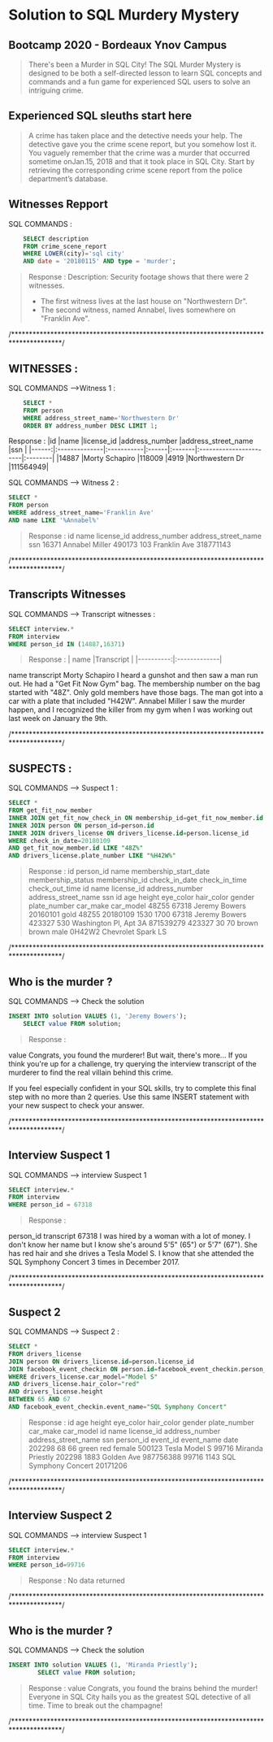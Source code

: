 # Solution to SQL Murdery Mystery
## Bootcamp 2020 - Bordeaux Ynov Campus

> There's been a Murder in SQL City! The SQL Murder Mystery is designed to be both a self-directed lesson to learn SQL concepts and commands and a fun game for experienced SQL users to solve an intriguing crime.

## Experienced SQL sleuths start here

> A crime has taken place and the detective needs your help. The detective gave you the crime scene report, but you somehow lost it. You vaguely remember that the crime was a ​murder​ that occurred sometime on ​Jan.15, 2018​ and that it took place in ​SQL City​. Start by retrieving the corresponding crime scene report from the police department’s database.

## Witnesses Repport

SQL COMMANDS :
```SQL
    SELECT description 
    FROM crime_scene_report
    WHERE LOWER(city)='sql city' 
    AND date = '20180115' AND type = 'murder';
```

> Response :
> Description: Security footage shows that there were 2 witnesses. 
> * The first witness lives at the last house on "Northwestern Dr". 
> * The second witness, named Annabel, lives somewhere on "Franklin Ave".

/**************************************************************************************/

## WITNESSES :

SQL COMMANDS -->Witness 1 :
```SQL
    SELECT * 
    FROM person
    WHERE address_street_name='Northwestern Dr'
    ORDER BY address_number DESC LIMIT 1;
```

Response :
|id	    |name	        |license_id  |address_number  |address_street_name     |ssn      |
|------:|:--------------|:-----------|:------|:-------|:-----------------------|:--------|
|14887  |Morty Schapiro |118009      |4919            |Northwestern Dr         |111564949|

SQL COMMANDS --> Witness 2 :
```SQL
SELECT * 
FROM person
WHERE address_street_name='Franklin Ave'
AND name LIKE '%Annabel%'
```

> Response :
id	    name            license_id  address_number  address_street_name     ssn
16371	Annabel Miller	490173	    103             Franklin Ave            318771143

/**************************************************************************************/

## Transcripts Witnesses

SQL COMMANDS --> Transcript witnesses :
```SQL
SELECT interview.* 
FROM interview 
WHERE person_id IN (14887,16371)
```

> Response :
| name      |Transcript    |
|----------:|:-------------|

name	            transcript
Morty Schapiro	    I heard a gunshot and then saw a man run out. He had a "Get Fit Now Gym" bag. The membership number on the bag started with "48Z". Only gold members have those bags. The man got into a car with a plate that included "H42W".
Annabel Miller	    I saw the murder happen, and I recognized the killer from my gym when I was working out last week on January the 9th.

/**************************************************************************************/

## SUSPECTS : 

SQL COMMANDS --> Suspect 1 :
```SQL
SELECT *
FROM get_fit_now_member
INNER JOIN get_fit_now_check_in ON membership_id=get_fit_now_member.id
INNER JOIN person ON person_id=person.id
INNER JOIN drivers_license ON drivers_license.id=person.license_id
WHERE check_in_date=20180109 
AND get_fit_now_member.id LIKE "48Z%"
AND drivers_license.plate_number LIKE "%H42W%"
```

> Response :
id	    person_id   name            membership_start_date	membership_status	membership_id	check_in_date	check_in_time	check_out_time	id	        name	        license_id	    address_number	address_street_name	    ssn	        id	    age	height	eye_color	hair_color	gender	plate_number	car_make	car_model
48Z55	67318	    Jeremy Bowers	20160101	            gold	            48Z55           20180109        1530            1700            67318	    Jeremy Bowers	423327	        530	            Washington Pl, Apt 3A	871539279	423327	30	70	    brown	    brown	    male	0H42W2	        Chevrolet	Spark LS

/**************************************************************************************/

## Who is the murder ?
SQL COMMANDS --> Check the solution 
```SQL
INSERT INTO solution VALUES (1, 'Jeremy Bowers');
    SELECT value FROM solution;
```

> Response :

value
Congrats, you found the murderer! But wait, there's more... 
If you think you're up for a challenge, try querying the interview transcript of the murderer to find the real villain behind this crime. 

If you feel especially confident in your SQL skills, try to complete this final step with no more than 2 queries. 
Use this same INSERT statement with your new suspect to check your answer.

/**************************************************************************************/

## Interview Suspect 1
SQL COMMANDS --> interview Suspect 1
```SQL
SELECT interview.* 
FROM interview 
WHERE person_id = 67318
```

> Response :

person_id	    transcript
67318	        I was hired by a woman with a lot of money. 
                I don't know her name but I know she's around 5'5" (65") or 5'7" (67"). 
                She has red hair and she drives a Tesla Model S. 
                I know that she attended the SQL Symphony Concert 3 times in December 2017.

/**************************************************************************************/

## Suspect 2 

SQL COMMANDS --> Suspect 2 :
```SQL
SELECT * 
FROM drivers_license
JOIN person ON drivers_license.id=person.license_id
JOIN facebook_event_checkin ON person.id=facebook_event_checkin.person_id
WHERE drivers_license.car_model="Model S" 
AND drivers_license.hair_color="red" 
AND drivers_license.height  
BETWEEN 65 AND 67 
AND facebook_event_checkin.event_name="SQL Symphony Concert"
```

> Response :
id	    age	height	eye_color	hair_color	gender	plate_number	car_make	car_model	id      name	            license_id	address_number	address_street_name	    ssn	        person_id	event_id	event_name	            date
202298	68	66	    green	    red	        female	500123	        Tesla	    Model S	    99716	Miranda Priestly	202298	    1883	        Golden Ave	            987756388	99716	    1143	    SQL Symphony Concert	20171206


/**************************************************************************************/

## Interview Suspect 2

SQL COMMANDS --> interview Suspect 1
```SQL
SELECT interview.* 
FROM interview 
WHERE person_id=99716
```

> Response :
No data returned

/**************************************************************************************/

## Who is the murder ?
SQL COMMANDS --> Check the solution 
```SQL
INSERT INTO solution VALUES (1, 'Miranda Priestly');
        SELECT value FROM solution;
```

> Response :
value
Congrats, you found the brains behind the murder! 
Everyone in SQL City hails you as the greatest SQL detective of all time. 
Time to break out the champagne!

/**************************************************************************************/
